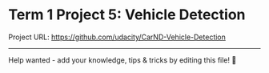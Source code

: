 # Term 1 Project 5: Vehicle Detection

Project URL: https://github.com/udacity/CarND-Vehicle-Detection

---

Help wanted - add your knowledge, tips & tricks by editing this file! 🎉
